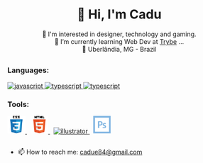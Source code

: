 <h1 align="center">👋 Hi, I'm Cadu</h1>

<p align="center">💞 I'm interested in designer, technology and gaming. </br>
🌱 I’m currently learning Web Dev at <a href="https://www.betrybe.com/" target="_blank">Trybe<a/> ... </br>
📍 Uberlândia, MG - Brazil </br>
</p>

##

<h3 align="left">Languages:</h3>

<p align="left">
  <a href="https://developer.mozilla.org/en-US/docs/Web/JavaScript" target="_blank" rel="noreferrer">
    <img src="https://cdn.jsdelivr.net/gh/devicons/devicon/icons/javascript/javascript-original.svg"  alt="javascript" width="40" height="40" />
  </a>
  <a href="https://www.typescriptlang.org/" target="_blank" rel="noreferrer">
    <img src="https://cdn.jsdelivr.net/gh/devicons/devicon/icons/typescript/typescript-original.svg" alt="typescript" width="40" height="40" />
  </a>
  <a href="https://www.java.com/pt-BR/" target="_blank" rel="noreferrer">
    <img src="https://cdn.jsdelivr.net/gh/devicons/devicon/icons/java/java-original.svg" alt="typescript" width="40" height="40" />
  </a>

</p>

<h3 align="left">Tools:</h3>

<p align="left"> 
  <a href="https://www.w3schools.com/css/" target="_blank" rel="noreferrer"> 
    <img src="https://raw.githubusercontent.com/devicons/devicon/master/icons/css3/css3-original-wordmark.svg" alt="css3" width="40" height="40"/> 
  </a> &nbsp; 
  <a href="https://www.w3.org/html/" target="_blank" rel="noreferrer"> 
<img src="https://raw.githubusercontent.com/devicons/devicon/master/icons/html5/html5-original-wordmark.svg" alt="html5" width="40" height="40"/> 
</a> &nbsp; 
  <a href="https://www.adobe.com/in/products/illustrator.html" target="_blank" rel="noreferrer"> 
    <img src="https://www.vectorlogo.zone/logos/adobe_illustrator/adobe_illustrator-icon.svg" alt="illustrator" width="40" height="40"/> 
  </a> &nbsp; 
  <a href="https://www.photoshop.com/en" target="_blank" rel="noreferrer">
    <img src="https://raw.githubusercontent.com/devicons/devicon/master/icons/photoshop/photoshop-line.svg" alt="photoshop" width="40" height="40"/> 
  </a> 
</p>

##

- 📫 How to reach me: <a href='mailto:cadue84@gmail.com'>cadue84@gmail.com</a>

<!---
ccadubr/ccadubr is a ✨ special ✨ repository because its `README.md` (this file) appears on your GitHub profile.
You can click the Preview link to take a look at your changes.
--->
